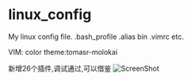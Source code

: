 linux_config
============

My linux config file. .bash_profile .alias bin .vimrc etc.


VIM:
color theme:tomasr-molokai

新增26个插件,调试通过,可以借鉴
![ScreenShot](https://raw.github.com/wklken/linux_config/master/vim/gui_vim.png)
